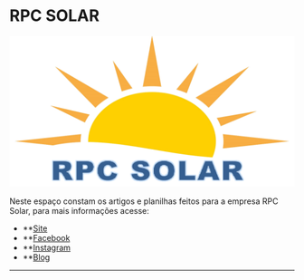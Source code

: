 # RPC SOLAR
<p align="center">
  <img src="logo2.jpeg" >
</p>

Neste espaço constam os artigos e planilhas feitos para a empresa RPC Solar, para mais informações acesse:
* **[Site](www.rpcsolar.com.br)
* **[Facebook](https://www.facebook.com/RPC-Solar-102192694927073)
* **[Instagram](https://www.instagram.com/rpcsolar/?fbclid=IwAR1GKRMyhjEay-LOjW4SfK7LtvPhozATVgyTphxciHxtkg38kR7fDRCpbfM)
* **[Blog](https://rpcsolar.com.br/blog)

---

